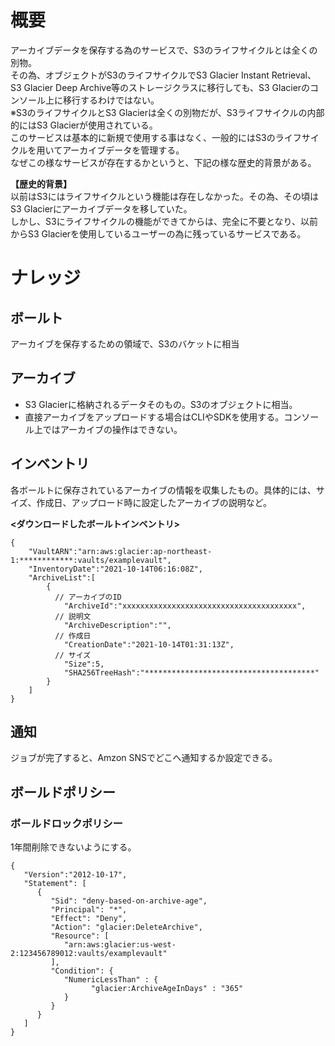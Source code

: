 # 概要
アーカイブデータを保存する為のサービスで、S3のライフサイクルとは全くの別物。  
その為、オブジェクトがS3のライフサイクルでS3 Glacier Instant Retrieval、S3 Glacier Deep Archive等のストレージクラスに移行しても、S3 Glacierのコンソール上に移行するわけではない。  
※S3のライフサイクルとS3 Glacierは全くの別物だが、S3ライフサイクルの内部的にはS3 Glacierが使用されている。  
このサービスは基本的に新規で使用する事はなく、一般的にはS3のライフサイクルを用いてアーカイブデータを管理する。  
なぜこの様なサービスが存在するかというと、下記の様な歴史的背景がある。

**【歴史的背景】**  
以前はS3にはライフサイクルという機能は存在しなかった。その為、その頃はS3 Glacierにアーカイブデータを移していた。  
しかし、S3にライフサイクルの機能ができてからは、完全に不要となり、以前からS3 Glacierを使用しているユーザーの為に残っているサービスである。

# ナレッジ
## ボールト
アーカイブを保存するための領域で、S3のバケットに相当

## アーカイブ
- S3 Glacierに格納されるデータそのもの。S3のオブジェクトに相当。
- 直接アーカイブをアップロードする場合はCLIやSDKを使用する。コンソール上ではアーカイブの操作はできない。

## インベントリ
各ボールトに保存されているアーカイブの情報を収集したもの。具体的には、サイズ、作成日、アップロード時に設定したアーカイブの説明など。  


**<ダウンロードしたボールトインベントリ>**
```
{
    "VaultARN":"arn:aws:glacier:ap-northeast-1:************:vaults/examplevault",
    "InventoryDate":"2021-10-14T06:16:08Z",
    "ArchiveList":[
        {
　　　　　　// アーカイブのID
            "ArchiveId":"xxxxxxxxxxxxxxxxxxxxxxxxxxxxxxxxxxxxxxx",
　　　　　　// 説明文
            "ArchiveDescription":"",
　　　　　　// 作成日
            "CreationDate":"2021-10-14T01:31:13Z",
　　　　　　// サイズ
            "Size":5,
            "SHA256TreeHash":"**************************************"
        }
    ]
}
```

## 通知
ジョブが完了すると、Amzon SNSでどこへ通知するか設定できる。


## ボールドポリシー
### ボールドロックポリシー
1年間削除できないようにする。

```
{
   "Version":"2012-10-17",
   "Statement": [
      {
         "Sid": "deny-based-on-archive-age",
         "Principal": "*",
         "Effect": "Deny",
         "Action": "glacier:DeleteArchive",
         "Resource": [
            "arn:aws:glacier:us-west-2:123456789012:vaults/examplevault"
         ],
         "Condition": {
            "NumericLessThan" : {
                  "glacier:ArchiveAgeInDays" : "365"
            }
         }
      }
   ]
}
```

